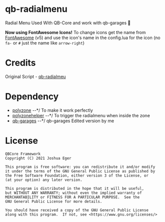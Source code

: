 # qb-radialmenu
Radial Menu Used With QB-Core and work with qb-garages 🔁

**Now using FontAwesome Icons!**
To change icons get the name from [FontAwesome](https://fontawesome.com/v5.0/icons?d=gallery&p=2&s=brands,light,regular,solid&m=free) (v5) and use the icon's name in the config.lua for the icon (no `fa-` or `#` just the name like `arrow-right`)

# Credits
Original Script - [qb-radialmeu](https://github.com/qbcore-framework/qb-radialmenu)

# Dependency
* [polyzone](https://github.com/qbcore-framework/PolyZone) --*/ To make it work perfectly
* [polyzonehelper](https://github.com/bashenga/polyzonehelper) --*/ To trigger the radialmenu when inside the zone
* [qb-garages](https://github.com/MahmoodHensem/qb-garages) --*/ qb-garages Edited version by me

# License

    QBCore Framework
    Copyright (C) 2021 Joshua Eger

    This program is free software: you can redistribute it and/or modify
    it under the terms of the GNU General Public License as published by
    the Free Software Foundation, either version 3 of the License, or
    (at your option) any later version.

    This program is distributed in the hope that it will be useful,
    but WITHOUT ANY WARRANTY; without even the implied warranty of
    MERCHANTABILITY or FITNESS FOR A PARTICULAR PURPOSE.  See the
    GNU General Public License for more details.

    You should have received a copy of the GNU General Public License
    along with this program.  If not, see <https://www.gnu.org/licenses/>

